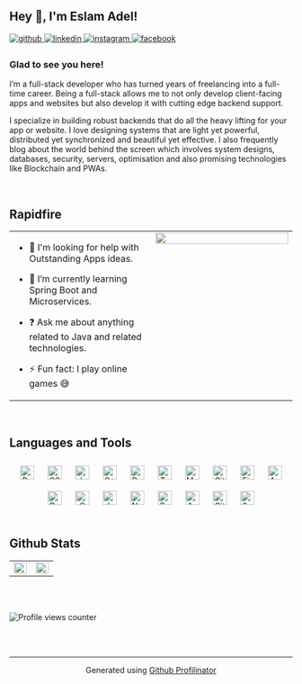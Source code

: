 ## Hey 👋, I'm Eslam Adel!  
  

<a href="https://github.com/https://github.com/EslamA99" target="_blank">
<img src=https://img.shields.io/badge/github-%2324292e.svg?&style=for-the-badge&logo=github&logoColor=white alt=github style="margin-bottom: 5px;" />
</a>
<a href="https://linkedin.com/in/https://www.linkedin.com/in/eslama99" target="_blank">
<img src=https://img.shields.io/badge/linkedin-%231E77B5.svg?&style=for-the-badge&logo=linkedin&logoColor=white alt=linkedin style="margin-bottom: 5px;" />
</a>
<a href="https://instagram.com/https://www.instagram.com/eslamadelahlawy/" target="_blank">
<img src=https://img.shields.io/badge/instagram-%23000000.svg?&style=for-the-badge&logo=instagram&logoColor=white alt=instagram style="margin-bottom: 5px;" />
</a>
<a href="https://www.facebook.com/https://www.facebook.com/AhlaaWaay" target="_blank">
<img src=https://img.shields.io/badge/facebook-%232E87FB.svg?&style=for-the-badge&logo=facebook&logoColor=white alt=facebook style="margin-bottom: 5px;" />
</a>  
  



### Glad to see you here!  
I’m a full-stack developer who has turned years of freelancing into a full-time career. Being a full-stack allows me to not only develop client-facing apps and websites but also develop it with cutting edge backend support.

I specialize in building robust backends that do all the heavy lifting for your app or website. I love designing systems that are light yet powerful, distributed yet synchronized and beautiful yet effective. I also frequently blog about the world behind the screen which involves system designs, databases, security, servers, optimisation and also promising technologies like Blockchain and PWAs.  
  

<br/>  


## Rapidfire  
<table><tr><td valign="top" width="50%">

- 🤔 I'm looking for help with Outstanding Apps ideas.  
  

- 🌱 I’m currently learning Spring Boot and Microservices.  
  

- ❓ Ask me about anything related to Java and related technologies.  
  

- ⚡ Fun fact: I play online games 😅  


</td><td valign="top" width="50%">

<img src="https://rishavanand.github.io/static/images/greetings.gif" align="left" style="width: 100%" />  


</td></tr></table>  

<br/>  


## Languages and Tools  
<div align="center">  
<a href="https://getbootstrap.com/docs/3.4/javascript/" target="_blank"><img style="margin: 10px" src="https://profilinator.rishav.dev/?fbclid=IwAR3yl_nsaY_mpbuZiWhAByf4oEJ8s_QphcX0Ztnc3WuXiHaDU5H4ptE6AEIskills-assets/bootstrap-plain.svg" alt="Bootstrap" height="25" /></a>  
<a href="https://www.w3schools.com/css/" target="_blank"><img style="margin: 10px" src="https://profilinator.rishav.dev/?fbclid=IwAR3yl_nsaY_mpbuZiWhAByf4oEJ8s_QphcX0Ztnc3WuXiHaDU5H4ptE6AEIskills-assets/css3-original-wordmark.svg" alt="CSS3" height="25" /></a>  
<a href="https://www.javascript.com/" target="_blank"><img style="margin: 10px" src="https://profilinator.rishav.dev/?fbclid=IwAR3yl_nsaY_mpbuZiWhAByf4oEJ8s_QphcX0Ztnc3WuXiHaDU5H4ptE6AEIskills-assets/javascript-original.svg" alt="JavaScript" height="25" /></a>  
<a href="https://www.cplusplus.com/" target="_blank"><img style="margin: 10px" src="https://profilinator.rishav.dev/?fbclid=IwAR3yl_nsaY_mpbuZiWhAByf4oEJ8s_QphcX0Ztnc3WuXiHaDU5H4ptE6AEIskills-assets/cplusplus-original.svg" alt="C++" height="25" /></a>  
<a href="https://www.docker.com/" target="_blank"><img style="margin: 10px" src="https://profilinator.rishav.dev/?fbclid=IwAR3yl_nsaY_mpbuZiWhAByf4oEJ8s_QphcX0Ztnc3WuXiHaDU5H4ptE6AEIskills-assets/docker-original-wordmark.svg" alt="Docker" height="25" /></a>  
<a href="https://www.typescriptlang.org/" target="_blank"><img style="margin: 10px" src="https://profilinator.rishav.dev/?fbclid=IwAR3yl_nsaY_mpbuZiWhAByf4oEJ8s_QphcX0Ztnc3WuXiHaDU5H4ptE6AEIskills-assets/typescript-original.svg" alt="TypeScript" height="25" /></a>  
<a href="https://www.mysql.com/" target="_blank"><img style="margin: 10px" src="https://profilinator.rishav.dev/?fbclid=IwAR3yl_nsaY_mpbuZiWhAByf4oEJ8s_QphcX0Ztnc3WuXiHaDU5H4ptE6AEIskills-assets/mysql-original-wordmark.svg" alt="MySQL" height="25" /></a>  
<a href="https://github.com/" target="_blank"><img style="margin: 10px" src="https://profilinator.rishav.dev/?fbclid=IwAR3yl_nsaY_mpbuZiWhAByf4oEJ8s_QphcX0Ztnc3WuXiHaDU5H4ptE6AEIskills-assets/git-scm-icon.svg" alt="Git" height="25" /></a>  
<a href="https://firebase.google.com/" target="_blank"><img style="margin: 10px" src="https://profilinator.rishav.dev/?fbclid=IwAR3yl_nsaY_mpbuZiWhAByf4oEJ8s_QphcX0Ztnc3WuXiHaDU5H4ptE6AEIskills-assets/firebase.png" alt="Firebase" height="25" /></a>  
<a href="https://angular.io/" target="_blank"><img style="margin: 10px" src="https://profilinator.rishav.dev/?fbclid=IwAR3yl_nsaY_mpbuZiWhAByf4oEJ8s_QphcX0Ztnc3WuXiHaDU5H4ptE6AEIskills-assets/angularjs-original.svg" alt="Angular" height="25" /></a>  
<a href="https://dart.dev/" target="_blank"><img style="margin: 10px" src="https://profilinator.rishav.dev/?fbclid=IwAR3yl_nsaY_mpbuZiWhAByf4oEJ8s_QphcX0Ztnc3WuXiHaDU5H4ptE6AEIskills-assets/dartlang-icon.svg" alt="Dart" height="25" /></a>  
<a href="https://www.cprogramming.com/" target="_blank"><img style="margin: 10px" src="https://profilinator.rishav.dev/?fbclid=IwAR3yl_nsaY_mpbuZiWhAByf4oEJ8s_QphcX0Ztnc3WuXiHaDU5H4ptE6AEIskills-assets/c-original.svg" alt="C" height="25" /></a>  
<a href="https://www.java.com/" target="_blank"><img style="margin: 10px" src="https://profilinator.rishav.dev/?fbclid=IwAR3yl_nsaY_mpbuZiWhAByf4oEJ8s_QphcX0Ztnc3WuXiHaDU5H4ptE6AEIskills-assets/java-original-wordmark.svg" alt="Java" height="25" /></a>  
<a href="https://nodejs.org/" target="_blank"><img style="margin: 10px" src="https://profilinator.rishav.dev/?fbclid=IwAR3yl_nsaY_mpbuZiWhAByf4oEJ8s_QphcX0Ztnc3WuXiHaDU5H4ptE6AEIskills-assets/nodejs-original-wordmark.svg" alt="Node.js" height="25" /></a>  
<a href="https://www.python.org/" target="_blank"><img style="margin: 10px" src="https://profilinator.rishav.dev/?fbclid=IwAR3yl_nsaY_mpbuZiWhAByf4oEJ8s_QphcX0Ztnc3WuXiHaDU5H4ptE6AEIskills-assets/python-original.svg" alt="Python" height="25" /></a>  
<a href="https://azure.microsoft.com/en-in/" target="_blank"><img style="margin: 10px" src="https://profilinator.rishav.dev/?fbclid=IwAR3yl_nsaY_mpbuZiWhAByf4oEJ8s_QphcX0Ztnc3WuXiHaDU5H4ptE6AEIskills-assets/microsoft_azure-icon.svg" alt="Azure" height="25" /></a>  
<a href="https://about.gitlab.com/" target="_blank"><img style="margin: 10px" src="https://profilinator.rishav.dev/?fbclid=IwAR3yl_nsaY_mpbuZiWhAByf4oEJ8s_QphcX0Ztnc3WuXiHaDU5H4ptE6AEIskills-assets/gitlab.svg" alt="GitLab" height="25" /></a>  
<a href="https://docs.spring.io/spring-framework/docs/3.0.x/reference/expressions.html#:~:text=The%20Spring%20Expression%20Language%20(SpEL,and%20basic%20string%20templating%20functionality." target="_blank"><img style="margin: 10px" src="https://profilinator.rishav.dev/?fbclid=IwAR3yl_nsaY_mpbuZiWhAByf4oEJ8s_QphcX0Ztnc3WuXiHaDU5H4ptE6AEIskills-assets/springio-icon.svg" alt="Spring" height="25" /></a>  
</div>  

<br/>  


## Github Stats  
<table><tr><td valign="top" width="50%">

<img src="https://github-readme-stats.vercel.app/api?username=EslamA99&show_icons=true&count_private=true&hide_border=true" align="left" style="width: 100%" />

</td><td valign="top" width="50%">

<img src="https://github-readme-stats.vercel.app/api/top-langs/?username=EslamA99&hide_border=true&layout=compact" align="left" style="width: 100%" />

</td></tr></table>  

<br/>  

  

<br/>  

![Profile views counter](https://komarev.com/ghpvc/?username=rishavanand&&style=flat-square)  
  

<br/>  


<br />

----
<div align="center">Generated using <a href="https://profilinator.rishav.dev/" target="_blank">Github Profilinator</a></div>
